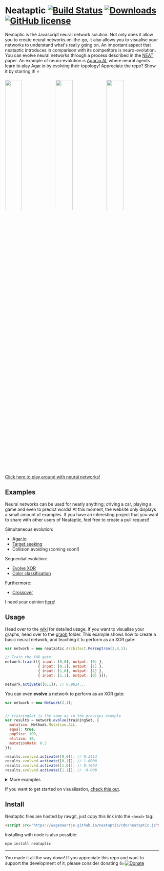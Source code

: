 # Neataptic [![Build Status](https://travis-ci.org/wagenaartje/neataptic.svg?branch=master)](https://travis-ci.org/wagenaartje/neataptic) [![Downloads](https://img.shields.io/npm/dm/neataptic.svg?colorB=ffa500)](https://www.npmjs.com/package/neataptic) [![GitHub license](https://img.shields.io/badge/license-MIT-blue.svg)](https://raw.githubusercontent.com/wagenaartje/neataptic/master/LICENSE)

Neataptic is thé Javascript neural network solution. Not only does it allow you to create neural networks on-the-go, it also allows you
to visualise your networks to understand what's really going on. An important aspect that neataptic introduces in comparison with its
competitors is neuro-evolution. You can evolve neural networks through a process described in the
[NEAT](http://nn.cs.utexas.edu/downloads/papers/stanley.gecco02_1.pdf) paper. An example of neuro-evolution is [Agar.io AI](https://wagenaartje.github.io/neataptic/articles/agario/), where neural agents learn to play Agar.io by evolving their topology! Appreciate the repo? Show it by starring it! :star:

<img src="https://i.gyazo.com/27e8003df60dbbd21e240a53f8ec093a.png" width="33%"/><img src="https://i.gyazo.com/5325ca9217dbca3151a891739548a01d.png" width="33%"/><img src="https://i.gyazo.com/f566d2364af43dd3a78c8926ed204a51.png" width="33%"/>
[Click here to play around with neural networks!](https://wagenaartje.github.io/neataptic/articles/playground/)

## Examples
Neural networks can be used for nearly anything; driving a car, playing a game and even to predict words! At this moment,
the website only displays a small amount of examples. If you have an interesting project that you want to share with other users
of Neataptic, feel free to create a pull request!

Simultaneous evolution:
- [Agar.io](https://wagenaartje.github.io/neataptic/articles/agario/)
- [Target seeking](https://wagenaartje.github.io/neataptic/articles/targetseeking/)
- Collision avoiding (coming soon!)


Sequential evolution:
- [Evolve XOR](https://wagenaartje.github.io/neataptic/articles/evolvexor/)
- [Color classification](https://wagenaartje.github.io/neataptic/articles/classifycolors)

Furthermore:
- [Crossover](https://wagenaartje.github.io/neataptic/articles/crossover/)

I need your opinion [here](https://github.com/wagenaartje/neataptic/issues/15)!

## Usage
Head over to the [wiki](https://github.com/wagenaartje/neataptic/wiki) for detailed usage. If you want to visualise your graphs, head
over to the [graph](https://github.com/wagenaartje/neataptic/tree/master/graph) folder. This example shows how to create a basic neural network, and teaching it to perform as an XOR gate:

```javascript
var network = new neataptic.Architect.Perceptron(2,4,1);

// Train the XOR gate
network.train([{ input: [0,0], output: [0] },
               { input: [0,1], output: [1] },
               { input: [1,0], output: [1] },
               { input: [1,1], output: [0] }]);

network.activate([0,1]); // 0.9824...
```

You can even <b>evolve</b> a network to perform as an XOR gate:

```javascript
var network = new Network(2,1);


// trainingSet is the same as in the previous example
var results = network.evolve(trainingSet, {
  mutation: Methods.Mutation.ALL,
  equal: true,
  popSize: 100,
  elitism: 10,
  mutationRate: 0.5
});

results.evolved.activate([0,0]); // 0.2413
results.evolved.activate([0,1]); // 1.0000
results.evolved.activate([1,0]); // 0.7663
results.evolved.activate([1,1]); // -0.008
```

<details> 
  <summary>More examples </summary>
   <b>Long short-term memory</b> networks:

<pre>
var network = new neataptic.Architect.LSTM(1,1,1);

// Train the XOR gate (in sequence!)
lstm.train([{ input: [0], output: [0]},
            { input: [1], output: [1]},
            { input: [1], output: [0]},
            { input: [0], output: [1]},
            { input: [0], output: [0]}]);

// It now outputs a high value when input is changed :)
lstm.activate([0]); // 0.0004
lstm.activate([1]); // 0.8994
lstm.activate([1]); // 0.0921
lstm.activate([0]); // 0.9493
lstm.activate([0]); // 0.0332
</pre>

You can even <b>evolve</b> a network to learn a sequence:
<pre>
var network = new Network(1,1);

// trainingSet is from previous example
var results = network.evolve(trainingSet, {
  mutation: Methods.Mutation.ALL,
  equal: true,
  popSize: 100,
  elitism: 10,
  amount: 10
});

results.evolved.activate([0]); // 0.0398
results.evolved.activate([1]); // 0.9711
results.evolved.activate([1]); // 0.0008
results.evolved.activate([0]); // 0.9756
results.evolved.activate([0]); // 0.0411
</pre>

Or even <b>NARX networks</b>:

<pre>
var narx = new neataptic.Architect.NARX(1, 5, 1, 3, 3);

// Train a sequence: 00100100..
narx.train([
  { input: [0], output: [0] },
  { input: [0], output: [0] },
  { input: [0], output: [1] },
  { input: [1], output: [0] },
  { input: [0], output: [0] },
  { input: [0], output: [0] },
  { input: [0], output: [1] }
]);

narx.activate([0]); // 0.0275
narx.activate([0]); // 0.0370
narx.activate([0]); // 0.8695
</pre>
<a href="https://jsfiddle.net/wagenaartje/1o7t91yk/2/">Run it here yourself</a>
</details>

If you want to get started on visualisation, [check this out](https://github.com/wagenaartje/neataptic/wiki/Visualising-101).

## Install
Neataptic files are hosted by rawgit, just copy this link into the `<head>` tag:
```html
<script src="https://wagenaartje.github.io/neataptic/cdn/neataptic.js"></script>
```

Installing with node is also possible:

```javascript
npm install neataptic
```

<hr>

You made it all the way down! If you appreciate this repo and want to support the development of it, please consider donating :thumbsup:
[![Donate](https://img.shields.io/badge/Donate-PayPal-green.svg)](https://www.paypal.com/cgi-bin/webscr?cmd=_s-xclick&hosted_button_id=CXS3G8NHBYEZE)

